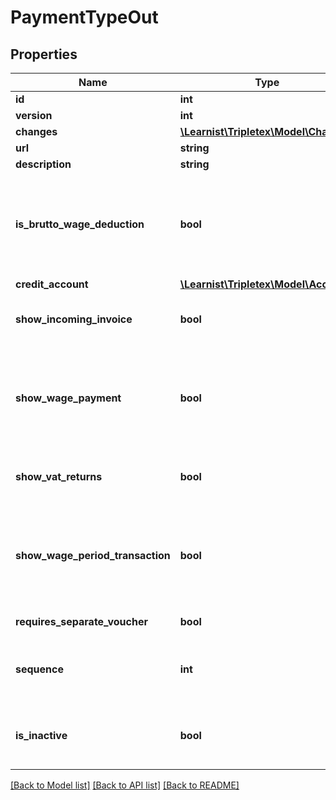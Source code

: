 # PaymentTypeOut

## Properties
Name | Type | Description | Notes
------------ | ------------- | ------------- | -------------
**id** | **int** |  | [optional] 
**version** | **int** |  | [optional] 
**changes** | [**\Learnist\Tripletex\Model\Change[]**](Change.md) |  | [optional] 
**url** | **string** |  | [optional] 
**description** | **string** |  | 
**is_brutto_wage_deduction** | **bool** | true if it should be a deduction from the wage. The module PROVISIONSALARY is required to both view and change this setting | [optional] 
**credit_account** | [**\Learnist\Tripletex\Model\Account**](Account.md) |  | 
**show_incoming_invoice** | **bool** | true if the payment type should be available in supplier invoices | [optional] 
**show_wage_payment** | **bool** | true if the payment type should be available in wage payments. The wage module is required to both view and change this setting | [optional] 
**show_vat_returns** | **bool** | true if the payment type should be available in vat returns | [optional] 
**show_wage_period_transaction** | **bool** | true if the payment type should be available in period transactionsThe wage module is required to both view and change this setting | [optional] 
**requires_separate_voucher** | **bool** | true if a separate voucher is required | [optional] 
**sequence** | **int** | determines in which order the types should be listed. No 1 is listed first | [optional] 
**is_inactive** | **bool** | true if the payment type should be hidden from available payment types | [optional] 

[[Back to Model list]](../../README.md#documentation-for-models) [[Back to API list]](../../README.md#documentation-for-api-endpoints) [[Back to README]](../../README.md)

